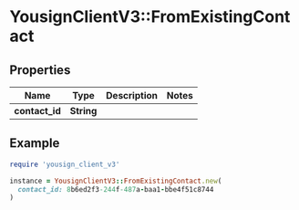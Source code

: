 # YousignClientV3::FromExistingContact

## Properties

| Name | Type | Description | Notes |
| ---- | ---- | ----------- | ----- |
| **contact_id** | **String** |  |  |

## Example

```ruby
require 'yousign_client_v3'

instance = YousignClientV3::FromExistingContact.new(
  contact_id: 8b6ed2f3-244f-487a-baa1-bbe4f51c8744
)
```

